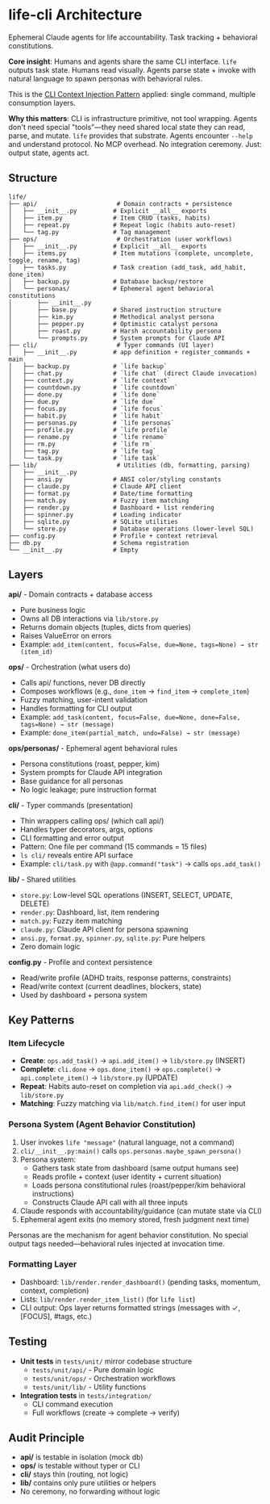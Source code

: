 # life-cli Architecture

Ephemeral Claude agents for life accountability. Task tracking + behavioral constitutions.

**Core insight**: Humans and agents share the same CLI interface. `life` outputs task state. Humans read visually. Agents parse state + invoke with natural language to spawn personas with behavioral rules.

This is the [CLI Context Injection Pattern](https://github.com/teebz/canon/blob/main/cli-pattern.md) applied: single command, multiple consumption layers.

**Why this matters**: CLI is infrastructure primitive, not tool wrapping. Agents don't need special "tools"—they need shared local state they can read, parse, and mutate. `life` provides that substrate. Agents encounter `--help` and understand protocol. No MCP overhead. No integration ceremony. Just: output state, agents act.

## Structure

```
life/
├── api/                      # Domain contracts + persistence
│   ├── __init__.py          # Explicit __all__ exports
│   ├── item.py              # Item CRUD (tasks, habits)
│   ├── repeat.py            # Repeat logic (habits auto-reset)
│   └── tag.py               # Tag management
├── ops/                      # Orchestration (user workflows)
│   ├── __init__.py          # Explicit __all__ exports
│   ├── items.py             # Item mutations (complete, uncomplete, toggle, rename, tag)
│   ├── tasks.py             # Task creation (add_task, add_habit, done_item)
│   ├── backup.py            # Database backup/restore
│   └── personas/            # Ephemeral agent behavioral constitutions
│       ├── __init__.py
│       ├── base.py          # Shared instruction structure
│       ├── kim.py           # Methodical analyst persona
│       ├── pepper.py        # Optimistic catalyst persona
│       ├── roast.py         # Harsh accountability persona
│       └── prompts.py       # System prompts for Claude API
├── cli/                      # Typer commands (UI layer)
│   ├── __init__.py          # app definition + register_commands + main
│   ├── backup.py            # `life backup`
│   ├── chat.py              # `life chat` (direct Claude invocation)
│   ├── context.py           # `life context`
│   ├── countdown.py         # `life countdown`
│   ├── done.py              # `life done`
│   ├── due.py               # `life due`
│   ├── focus.py             # `life focus`
│   ├── habit.py             # `life habit`
│   ├── personas.py          # `life personas`
│   ├── profile.py           # `life profile`
│   ├── rename.py            # `life rename`
│   ├── rm.py                # `life rm`
│   ├── tag.py               # `life tag`
│   └── task.py              # `life task`
├── lib/                      # Utilities (db, formatting, parsing)
│   ├── __init__.py
│   ├── ansi.py              # ANSI color/styling constants
│   ├── claude.py            # Claude API client
│   ├── format.py            # Date/time formatting
│   ├── match.py             # Fuzzy item matching
│   ├── render.py            # Dashboard + list rendering
│   ├── spinner.py           # Loading indicator
│   ├── sqlite.py            # SQLite utilities
│   └── store.py             # Database operations (lower-level SQL)
├── config.py                # Profile + context retrieval
├── db.py                    # Schema registration
└── __init__.py              # Empty
```

## Layers

**api/** - Domain contracts + database access
- Pure business logic
- Owns all DB interactions via `lib/store.py`
- Returns domain objects (tuples, dicts from queries)
- Raises ValueError on errors
- Example: `add_item(content, focus=False, due=None, tags=None) → str (item_id)`

**ops/** - Orchestration (what users do)
- Calls api/ functions, never DB directly
- Composes workflows (e.g., `done_item` → `find_item` → `complete_item`)
- Fuzzy matching, user-intent validation
- Handles formatting for CLI output
- Example: `add_task(content, focus=False, due=None, done=False, tags=None) → str (message)`
- Example: `done_item(partial_match, undo=False) → str (message)`

**ops/personas/** - Ephemeral agent behavioral rules
- Persona constitutions (roast, pepper, kim)
- System prompts for Claude API integration
- Base guidance for all personas
- No logic leakage; pure instruction format

**cli/** - Typer commands (presentation)
- Thin wrappers calling ops/ (which call api/)
- Handles typer decorators, args, options
- CLI formatting and error output
- Pattern: One file per command (15 commands = 15 files)
- `ls cli/` reveals entire API surface
- Example: `cli/task.py` with `@app.command("task")` → calls `ops.add_task()`

**lib/** - Shared utilities
- `store.py`: Low-level SQL operations (INSERT, SELECT, UPDATE, DELETE)
- `render.py`: Dashboard, list, item rendering
- `match.py`: Fuzzy item matching
- `claude.py`: Claude API client for persona spawning
- `ansi.py`, `format.py`, `spinner.py`, `sqlite.py`: Pure helpers
- Zero domain logic

**config.py** - Profile and context persistence
- Read/write profile (ADHD traits, response patterns, constraints)
- Read/write context (current deadlines, blockers, state)
- Used by dashboard + persona system

## Key Patterns

### Item Lifecycle
- **Create**: `ops.add_task()` → `api.add_item()` → `lib/store.py` (INSERT)
- **Complete**: `cli.done` → `ops.done_item()` → `ops.complete()` → `api.complete_item()` → `lib/store.py` (UPDATE)
- **Repeat**: Habits auto-reset on completion via `api.add_check()` → `lib/store.py`
- **Matching**: Fuzzy matching via `lib/match.find_item()` for user input

### Persona System (Agent Behavior Constitution)
1. User invokes `life "message"` (natural language, not a command)
2. `cli/__init__.py:main()` calls `ops.personas.maybe_spawn_persona()`
3. Persona system:
   - Gathers task state from dashboard (same output humans see)
   - Reads profile + context (user identity + current situation)
   - Loads persona constitutional rules (roast/pepper/kim behavioral instructions)
   - Constructs Claude API call with all three inputs
4. Claude responds with accountability/guidance (can mutate state via CLI)
5. Ephemeral agent exits (no memory stored, fresh judgment next time)

Personas are the mechanism for agent behavior constitution. No special output tags needed—behavioral rules injected at invocation time.

### Formatting Layer
- Dashboard: `lib/render.render_dashboard()` (pending tasks, momentum, context, completion)
- Lists: `lib/render.render_item_list()` (for `life list`)
- CLI output: Ops layer returns formatted strings (messages with ✓, [FOCUS], #tags, etc.)

## Testing

- **Unit tests** in `tests/unit/` mirror codebase structure
  - `tests/unit/api/` - Pure domain logic
  - `tests/unit/ops/` - Orchestration workflows
  - `tests/unit/lib/` - Utility functions
- **Integration tests** in `tests/integration/`
  - CLI command execution
  - Full workflows (create → complete → verify)

## Audit Principle

- **api/** is testable in isolation (mock db)
- **ops/** is testable without typer or CLI
- **cli/** stays thin (routing, not logic)
- **lib/** contains only pure utilities or helpers
- No ceremony, no forwarding without logic
